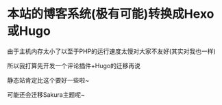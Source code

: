 本站的博客系统(极有可能)转换成Hexo或Hugo
==========================

由于主机内存太小了以至于PHP的运行速度太慢对大家不友好(其实对我也一样)

所以我打算先开发一个评论插件+Hugo的迁移再说

静态站肯定比这个要好一些啦~

可能还会迁移Sakura主题呢~